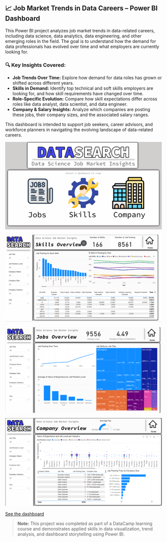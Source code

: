 ## 📈 Job Market Trends in Data Careers – Power BI Dashboard

This Power BI project analyzes job market trends in data-related careers, including data science, data analytics, data engineering, and other emerging roles in the field. The goal is to understand how the demand for data professionals has evolved over time and what employers are currently looking for.

### 🔍 Key Insights Covered:

- **Job Trends Over Time:** Explore how demand for data roles has grown or shifted across different years.
- **Skills in Demand:** Identify top technical and soft skills employers are looking for, and how skill requirements have changed over time.
- **Role-Specific Evolution:** Compare how skill expectations differ across roles like data analyst, data scientist, and data engineer.
- **Company & Salary Insights:** Analyze which companies are posting these jobs, their company sizes, and the associated salary ranges.

This dashboard is intended to support job seekers, career advisors, and workforce planners in navigating the evolving landscape of data-related careers.

![s1](Visualizations/Screenshot1.png)


![s2](Visualizations/Screenshot2.png)



![s3](Visualizations/Screenshot3.png)


![s1](Visualizations/Screenshot4.png)

[See the dashboard](Snapshots/interactive.mp4)

> **Note:** This project was completed as part of a DataCamp learning course and demonstrates applied skills in data visualization, trend analysis, and dashboard storytelling using Power BI.
